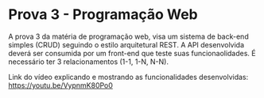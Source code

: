 # Prova 3 - Programação Web

A prova 3 da matéria de programação web, visa um sistema de back-end simples (CRUD) seguindo o estilo arquitetural REST.
A API desenvolvida deverá ser consumida por um front-end que teste suas funcionaolidades.
É necessário ter 3 relacionamentos (1-1, 1-N, N-N).

Link do vídeo explicando e mostrando as funcionalidades desenvolvidas:
https://youtu.be/VypnmK80Po0


